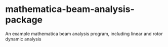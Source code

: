 # mathematica-beam-analysis-package
An example mathematica beam analysis program, including linear and rotor dynamic analysis
